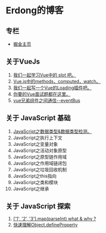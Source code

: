 # Erdong的博客

## 专栏  

- [掘金主页](https://juejin.im/user/57c5258d5bbb5000634b124a)

## 关于VueJs

1. [我们一起学习Vue中的 slot 吧。](https://juejin.im/post/5d329701e51d45109b01b25b)  
2. [Vue.js中的methods，computed，watch。](https://juejin.im/post/5d30367af265da1b6f43ad78)  
3. [我们一起写一个Vue的Loading插件吧。](https://juejin.im/post/5d15ba136fb9a07ef161961c)  
4. [你要的Vue面试题都在这里。](https://juejin.im/post/5d13436f6fb9a07eca698ba0)  
5. [vue兄弟组件之间通信--eventBus](https://juejin.im/post/5d035f6b6fb9a07f0052d7de)  


## 关于 JavaScript 基础

1. [JavaScript之数据类型&数据类型检测。](https://github.com/erdong0604/blog/issues/3)  
1. JavaScript之执行上下文
1. JavaScript之变量对象
1. JavaScript之活动对象原型
1. JavaScript之原型链作用域
1. JavaScript之作用域链闭包
1. JavaScript之垃圾回收机制
1. JavaScript之this指向
1. JavaScript之类和模块
1. JavaScript之继承

## 关于 JavaScript 探索

1. [['1', '2', '3'].map(parseInt) what & why ?](https://github.com/erdong0604/blog/issues/2)  
2. [快速理解Object.defineProperty](https://juejin.im/post/5d06ecf8f265da1bc07e38ef)  
